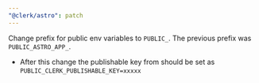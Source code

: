 ```yaml
---
"@clerk/astro": patch
---
```


Change prefix for public env variables to `PUBLIC_`. The previous prefix was `PUBLIC_ASTRO_APP_`.
- After this change the publishable key from should be set as `PUBLIC_CLERK_PUBLISHABLE_KEY=xxxxx`
